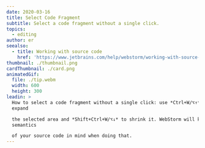 ```yaml
---
date: 2020-03-16
title: Select Code Fragment
subtitle: Select a code fragment without a single click.
topics:
  - editing
author: er
seealso:
  - title: Working with source code
    href: 'https://www.jetbrains.com/help/webstorm/working-with-source-code.html#'
thumbnail: ./thumbnail.png
cardThumbnail: ./card.png
animatedGif:
  file: ./tip.webm
  width: 600
  height: 300
leadin: >
  How to select a code fragment without a single click: use *Ctrl+W/⌥↑* to
  expand 

  the selected area and *Shift+Ctrl+W/⌥↓* to shrink it. WebStorm will keep the
  semantics 

  of your source code in mind when doing that.
---
```



